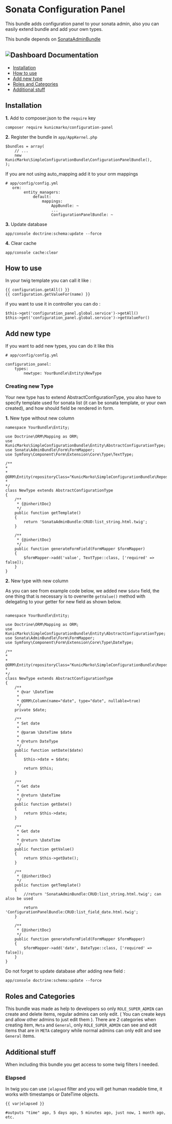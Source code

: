 Sonata Configuration Panel
============
This bundle adds configuration panel to your sonata admin, also you can easily extend bundle and add your own types.


This bundle depends on [SonataAdminBundle](https://github.com/sonata-project/SonataAdminBundle)

![Dashboard](https://cloud.githubusercontent.com/assets/13528674/21304601/a1c4936e-c5c6-11e6-9834-2d9f9942c5ff.png)
Documentation
-------------


* [Installation](#installation)
* [How to use](#how-to-use)
* [Add new type](#add-new-type)
* [Roles and Categories](#roles-and-categories)
* [Additional stuff](#additional-stuff)


## Installation

**1.**  Add to composer.json to the `require` key

```
composer require kunicmarko/configuration-panel
```

**2.** Register the bundle in ``app/AppKernel.php``

```
$bundles = array(
    // ...
    new KunicMarko\SimpleConfigurationBundle\ConfigurationPanelBundle(),
);
```
If you are not using auto_mapping add it to your orm mappings
```
# app/config/config.yml
   orm:
        entity_managers:
            default:
                mappings:
                    AppBundle: ~
                    ...
                    ConfigurationPanelBundle: ~
```

**3.** Update database

```
app/console doctrine:schema:update --force
```

**4.** Clear cache
```
app/console cache:clear
```

## How to use

In your twig template you can call it like :
```
{{ configuration.getAll() }}
{{ configuration.getValueFor(name) }}
```

if you want to use it in controller you can do :
```
$this->get('configuration_panel.global.service')->getAll()
$this->get('configuration_panel.global.service')->getValueFor()
```

## Add new type

If you want to add new types, you can do it like this
```
# app/config/config.yml

configuration_panel:
    types: 
        newtype: YourBundle\Entity\NewType
```

### Creating new Type ### 

Your new type has to extend AbstractConfigurationType, you also have to specify template used for sonata list (it can be sonata template, or your own created), and how should field be rendered in form.

**1.** New type without new column
```
namespace YourBundle\Entity;

use Doctrine\ORM\Mapping as ORM;
use KunicMarko\SimpleConfigurationBundle\Entity\AbstractConfigurationType;
use Sonata\AdminBundle\Form\FormMapper;
use Symfony\Component\Form\Extension\Core\Type\TextType;

/**
*
* @ORM\Entity(repositoryClass="KunicMarko\SimpleConfigurationBundle\Repository\ConfigurationRepository")
*
*/
class NewType extends AbstractConfigurationType
{
    /**
     * {@inheritDoc}
     */
    public function getTemplate()
    {
        return 'SonataAdminBundle:CRUD:list_string.html.twig';
    }

    /**
     * {@inheritDoc}
     */
    public function generateFormField(FormMapper $formMapper)
    {
        $formMapper->add('value', TextType::class, ['required' => false]);
    }
}

```
**2.** New type with new column

As you can see from example code below, we added new `$date` field, the one thing that is necessary is to overwrite `getValue()` method with delegating to your getter for new field as shown below.

```

namespace YourBundle\Entity;

use Doctrine\ORM\Mapping as ORM;
use KunicMarko\SimpleConfigurationBundle\Entity\AbstractConfigurationType;
use Sonata\AdminBundle\Form\FormMapper;
use Symfony\Component\Form\Extension\Core\Type\DateType;

/**
*
* @ORM\Entity(repositoryClass="KunicMarko\SimpleConfigurationBundle\Repository\ConfigurationRepository")
*
*/
class NewType extends AbstractConfigurationType
{
    /**
     * @var \DateTime
     *
     * @ORM\Column(name="date", type="date", nullable=true)
     */
    private $date;

    /**
     * Set date
     *
     * @param \DateTime $date
     *
     * @return DateType
     */
    public function setDate($date)
    {
        $this->date = $date;

        return $this;
    }

    /**
     * Get date
     *
     * @return \DateTime
     */
    public function getDate()
    {
        return $this->date;
    }

    /**
     * Get date
     *
     * @return \DateTime
     */
    public function getValue()
    {
        return $this->getDate();
    }

    /**
     * {@inheritDoc}
     */
    public function getTemplate()
    {
        //return 'SonataAdminBundle:CRUD:list_string.html.twig'; can also be used 
        
        return 'ConfigurationPanelBundle:CRUD:list_field_date.html.twig';
    }

    /**
     * {@inheritDoc}
     */
    public function generateFormField(FormMapper $formMapper)
    {
        $formMapper->add('date', DateType::class, ['required' => false]);
    }
}

```
Do not forget to update database after adding new field :
                                 
```
app/console doctrine:schema:update --force
```

## Roles and Categories

This bundle was made as help to developers so only `ROLE_SUPER_ADMIN` can create and delete items, regular admins can only edit. ( You can create keys and allow other admins to just edit them ).
There are 2 categories when creating item, `Meta` and `General`, only `ROLE_SUPER_ADMIN` can see and edit items that are in `META` category while normal admins can only edit and see `General` items.


## Additional stuff

When including this bundle you get access to some twig filters I needed.

### Elapsed ###

In twig you can use `|elapsed` filter and you will get human readable time, it works with timestamps or DateTime objects.
```
{{ var|elapsed }}

#outputs "time" ago, 5 days ago, 5 minutes ago, just now, 1 month ago, etc.
```
